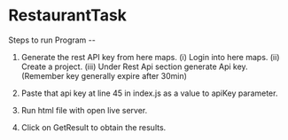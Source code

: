 # RestaurantTask

Steps to run Program --

1. Generate the rest API key from here maps.
  (i) Login into here maps.
  (ii) Create a project.
  (iii) Under Rest Api section generate Api key. (Remember key generally expire after 30min)
  
2. Paste that api key at line 45 in index.js as a value to apiKey parameter.

3. Run html file with open live server.

4. Click on GetResult to obtain the results.
